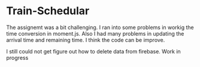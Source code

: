 # Train-Schedular

The  assignemt was a bit challenging. I ran into some problems in workig the time conversion in moment.js. 
Also I had many problems in updating the arrival time and remaining time. I think the code can be improve.

I still could not get figure out how to delete data from firebase. Work in progress